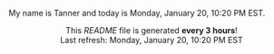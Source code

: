 My name is Tanner and today is Monday, January 20, 10:20 PM EST.

<p align="center">This <i>README</i> file is generated <b>every 3 hours</b>!</br>Last refresh: Monday, January 20, 10:20 PM EST<br /></p>
